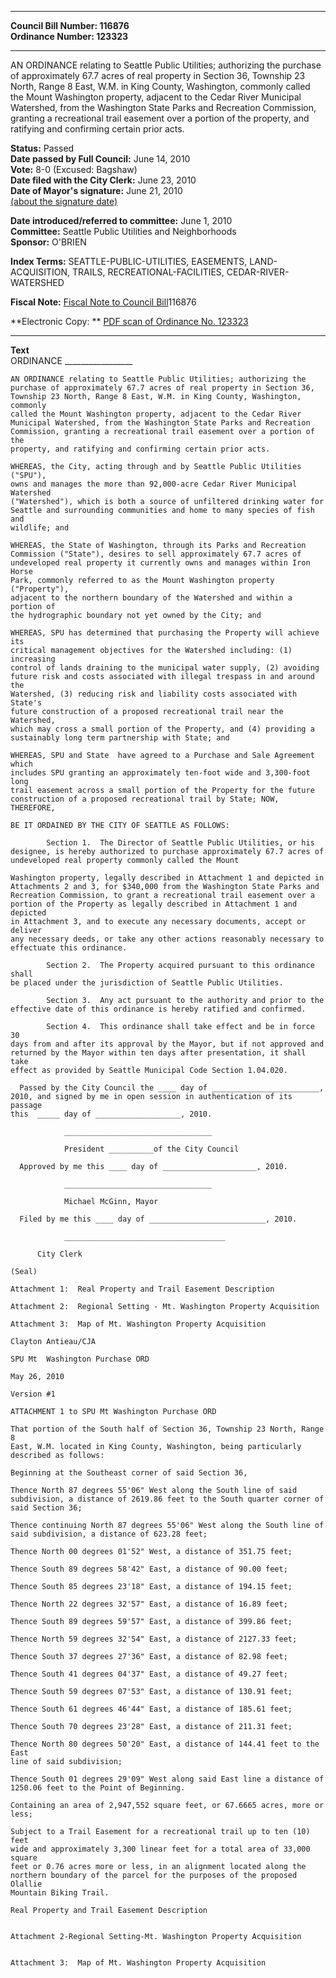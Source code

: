 * * * * *  
  
**Council Bill Number: [](#h0)[](#h2)116876**   
**Ordinance Number: 123323**  
  
* * * * *  
  
AN ORDINANCE relating to Seattle Public Utilities; authorizing the purchase of approximately 67.7 acres of real property in Section 36, Township 23 North, Range 8 East, W.M. in King County, Washington, commonly called the Mount Washington property, adjacent to the Cedar River Municipal Watershed, from the Washington State Parks and Recreation Commission, granting a recreational trail easement over a portion of the property, and ratifying and confirming certain prior acts.  
  
**Status:** Passed   
**Date passed by Full Council:** June 14, 2010   
**Vote:** 8-0 (Excused: Bagshaw)   
**Date filed with the City Clerk:** June 23, 2010   
**Date of Mayor's signature:** June 21, 2010   
[(about the signature date)](/~public/approvaldate.htm)   
  
  
**Date introduced/referred to committee:** June 1, 2010   
**Committee:** Seattle Public Utilities and Neighborhoods   
**Sponsor:** O'BRIEN   
  
**Index Terms:** SEATTLE-PUBLIC-UTILITIES, EASEMENTS, LAND-ACQUISITION, TRAILS, RECREATIONAL-FACILITIES, CEDAR-RIVER-WATERSHED  
  
**Fiscal Note:** [Fiscal Note to Council Bill](http://clerk.seattle.gov/~public/fnote/116876.htm)[](#h1)[](#h3)116876  
  
**Electronic Copy: ** [PDF scan of Ordinance No. 123323](/~archives/Ordinances/Ord_123323.pdf)  
  
* * * * *  
  
**Text**  
    ORDINANCE _________________  
  
    AN ORDINANCE relating to Seattle Public Utilities; authorizing the  
    purchase of approximately 67.7 acres of real property in Section 36,  
    Township 23 North, Range 8 East, W.M. in King County, Washington, commonly  
    called the Mount Washington property, adjacent to the Cedar River  
    Municipal Watershed, from the Washington State Parks and Recreation  
    Commission, granting a recreational trail easement over a portion of the  
    property, and ratifying and confirming certain prior acts.  
  
    WHEREAS, the City, acting through and by Seattle Public Utilities ("SPU"),  
    owns and manages the more than 92,000-acre Cedar River Municipal Watershed  
    ("Watershed"), which is both a source of unfiltered drinking water for  
    Seattle and surrounding communities and home to many species of fish and  
    wildlife; and  
  
    WHEREAS, the State of Washington, through its Parks and Recreation  
    Commission ("State"), desires to sell approximately 67.7 acres of  
    undeveloped real property it currently owns and manages within Iron Horse  
    Park, commonly referred to as the Mount Washington property ("Property"),  
    adjacent to the northern boundary of the Watershed and within a portion of  
    the hydrographic boundary not yet owned by the City; and  
  
    WHEREAS, SPU has determined that purchasing the Property will achieve its  
    critical management objectives for the Watershed including: (1) increasing  
    control of lands draining to the municipal water supply, (2) avoiding  
    future risk and costs associated with illegal trespass in and around the  
    Watershed, (3) reducing risk and liability costs associated with State's  
    future construction of a proposed recreational trail near the Watershed,  
    which may cross a small portion of the Property, and (4) providing a  
    sustainably long term partnership with State; and  
  
    WHEREAS, SPU and State  have agreed to a Purchase and Sale Agreement which  
    includes SPU granting an approximately ten-foot wide and 3,300-foot long  
    trail easement across a small portion of the Property for the future  
    construction of a proposed recreational trail by State; NOW, THEREFORE,  
  
    BE IT ORDAINED BY THE CITY OF SEATTLE AS FOLLOWS:  
  
            Section 1.  The Director of Seattle Public Utilities, or his  
    designee, is hereby authorized to purchase approximately 67.7 acres of  
    undeveloped real property commonly called the Mount  
  
    Washington property, legally described in Attachment 1 and depicted in  
    Attachments 2 and 3, for $340,000 from the Washington State Parks and  
    Recreation Commission, to grant a recreational trail easement over a  
    portion of the Property as legally described in Attachment 1 and depicted  
    in Attachment 3, and to execute any necessary documents, accept or deliver  
    any necessary deeds, or take any other actions reasonably necessary to  
    effectuate this ordinance.  
  
            Section 2.  The Property acquired pursuant to this ordinance shall  
    be placed under the jurisdiction of Seattle Public Utilities.  
  
            Section 3.  Any act pursuant to the authority and prior to the  
    effective date of this ordinance is hereby ratified and confirmed.  
  
            Section 4.  This ordinance shall take effect and be in force 30  
    days from and after its approval by the Mayor, but if not approved and  
    returned by the Mayor within ten days after presentation, it shall take  
    effect as provided by Seattle Municipal Code Section 1.04.020.  
  
      Passed by the City Council the ____ day of ________________________,  
    2010, and signed by me in open session in authentication of its passage  
    this  _____ day of ___________________, 2010.  
  
                _________________________________  
  
                President __________of the City Council  
  
      Approved by me this ____ day of _____________________, 2010.  
  
                _________________________________  
  
                Michael McGinn, Mayor  
  
      Filed by me this ____ day of __________________________, 2010.  
  
                ____________________________________  
  
          City Clerk  
  
    (Seal)  
  
    Attachment 1:  Real Property and Trail Easement Description  
  
    Attachment 2:  Regional Setting - Mt. Washington Property Acquisition  
  
    Attachment 3:  Map of Mt. Washington Property Acquisition  
  
    Clayton Antieau/CJA  
  
    SPU Mt  Washington Purchase ORD  
  
    May 26, 2010  
  
    Version #1  
  
    ATTACHMENT 1 to SPU Mt Washington Purchase ORD  
  
    That portion of the South half of Section 36, Township 23 North, Range 8  
    East, W.M. located in King County, Washington, being particularly  
    described as follows:  
  
    Beginning at the Southeast corner of said Section 36,  
  
    Thence North 87 degrees 55'06" West along the South line of said  
    subdivision, a distance of 2619.86 feet to the South quarter corner of  
    said Section 36;  
  
    Thence continuing North 87 degrees 55'06" West along the South line of  
    said subdivision, a distance of 623.28 feet;  
  
    Thence North 00 degrees 01'52" West, a distance of 351.75 feet;  
  
    Thence South 89 degrees 58'42" East, a distance of 90.00 feet;  
  
    Thence South 85 degrees 23'18" East, a distance of 194.15 feet;  
  
    Thence North 22 degrees 32'57" East, a distance of 16.89 feet;  
  
    Thence South 89 degrees 59'57" East, a distance of 399.86 feet;  
  
    Thence North 59 degrees 32'54" East, a distance of 2127.33 feet;  
  
    Thence South 37 degrees 27'36" East, a distance of 82.98 feet;  
  
    Thence South 41 degrees 04'37" East, a distance of 49.27 feet;  
  
    Thence South 59 degrees 07'53" East, a distance of 130.91 feet;  
  
    Thence South 61 degrees 46'44" East, a distance of 185.61 feet;  
  
    Thence South 70 degrees 23'28" East, a distance of 211.31 feet;  
  
    Thence North 80 degrees 50'20" East, a distance of 144.41 feet to the East  
    line of said subdivision;  
  
    Thence South 01 degrees 29'09" West along said East line a distance of  
    1250.06 feet to the Point of Beginning.  
  
    Containing an area of 2,947,552 square feet, or 67.6665 acres, more or  
    less;  
  
    Subject to a Trail Easement for a recreational trail up to ten (10) feet  
    wide and approximately 3,300 linear feet for a total area of 33,000 square  
    feet or 0.76 acres more or less, in an alignment located along the  
    northern boundary of the parcel for the purposes of the proposed Olallie  
    Mountain Biking Trail.  
  
    Real Property and Trail Easement Description  
  
  
    Attachment 2-Regional Setting-Mt. Washington Property Acquisition  
  
  
    Attachment 3:  Map of Mt. Washington Property Acquisition  
